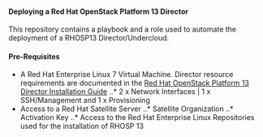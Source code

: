 #### Deploying a Red Hat OpenStack Platform 13 Director

This repository contains a playbook and a role used to automate the deployment 
of a RHOSP13 Director/Undercloud. 

#### Pre-Requisites

* A Red Hat Enterprise Linux 7 Virtual Machine. Director resource requirements are 
documented in the [Red Hat OpenStack Platform 13 Director Installation Guide](https://access.redhat.com/documentation/en-us/red_hat_openstack_platform/13/html/director_installation_and_usage/chap-requirements#sect-Undercloud_Requirements)
..* 2 x Network Interfaces | 1 x SSH/Management and 1 x Provisioning
* Access to a Red Hat Satellite Server
..* Satellite Organization
..* Activation Key
..* Access to the Red Hat Enterprise Linux Repositories used for the
installation of RHOSP 13
